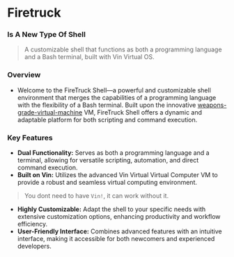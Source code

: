 # Firetruck
### **Is A New Type Of Shell**

> A customizable shell that functions as both a programming language and a Bash terminal, built with Vin Virtual OS.

### Overview
- Welcome to the FireTruck Shell—a powerful and customizable shell environment that merges the capabilities of a programming language with the flexibility of a Bash terminal. Built upon the innovative [weapons-grade-virtual-machine](https://github.com/Yuri-Is-On-Rage-Mode/weapons-grade-virtual-machine) VM, FireTruck Shell offers a dynamic and adaptable platform for both scripting and command execution.

### Key Features
- **Dual Functionality:** Serves as both a programming language and a terminal, allowing for versatile scripting, automation, and direct command execution.
- **Built on Vin:** Utilizes the advanced Vin Virtual Virtual Computer VM to provide a robust and seamless virtual computing environment.
> You dont need to have `Vin!`, it can work without it.
- **Highly Customizable:** Adapt the shell to your specific needs with extensive customization options, enhancing productivity and workflow efficiency.
- **User-Friendly Interface:** Combines advanced features with an intuitive interface, making it accessible for both newcomers and experienced developers.
